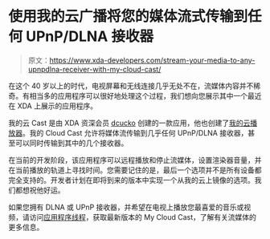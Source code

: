 # 使用我的云广播将您的媒体流式传输到任何 UPnP/DLNA 接收器

> 原文：<https://www.xda-developers.com/stream-your-media-to-any-upnpdlna-receiver-with-my-cloud-cast/>

在这个 40 岁以上的时代，电视屏幕和无线连接几乎无处不在，流媒体内容并不稀奇。有相当多的应用程序可以很好地处理这个过程，我们想向您展示其中一个最近在 XDA 上展示的应用程序。

我的云 Cast 是由 XDA 资深会员 [dcucko](http://forum.xda-developers.com/member.php?u=5270380) 创建的一款应用，他也创建了[我的云播放器](http://www.xda-developers.com/android/my-cloud-brings-improved-soundcloud-experience/)。我的 Cloud Cast 允许将媒体流传输到几乎任何 UPnP/DLNA 接收器，甚至可以同时传输到其中的几个接收器。

在当前的开发阶段，该应用程序可以远程播放和停止流媒体，设置渲染器音量，并在当前播放的轨道上寻找时间。您需要记住的是，最后一个选项并不是所有设备都完全支持的。开发者计划在即将到来的版本中实现一个从我的云上镜像的选项。我们都想祝他好运。

如果您拥有 DLNA 或 UPnP 接收器，并希望在电视上播放您最喜爱的音乐或视频，请访问[应用程序线程](http://forum.xda-developers.com/showthread.php?t=2556795)，获取最新版本的 My Cloud Cast，了解有关流媒体的更多信息。